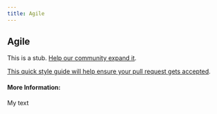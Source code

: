 ```yaml
---
title: Agile
---
```


## Agile

This is a stub. [Help our community expand it](https://github.com/freeCodeCamp/guide-articles/tree/master/articles/Agile/index.md).

[This quick style guide will help ensure your pull request gets accepted](https://github.com/freeCodeCamp/guide-articles/blob/master/README.md).

<!-- The article goes here, in GitHub-flavored Markdown. Feel free to add YouTube videos, images, and CodePen/JSBin embeds  -->

#### More Information:
<!-- Please add any articles you think might be helpful to read before writing the article -->

My text
